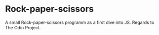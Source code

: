 # Rock-paper-scissors
A small Rock-paper-scissors programm as a first dive into JS. Regards to The Odin Project.
